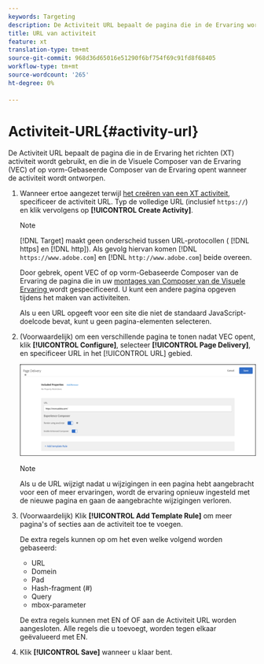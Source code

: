 ```yaml
---
keywords: Targeting
description: De Activiteit URL bepaalt de pagina die in de Ervaring wordt gebruikt richtend activiteit, en die in Adobe Target Visual Experience Composer (VEC) of op vorm-Gebaseerde Composer van de Ervaring opent wanneer de activiteit wordt ontworpen.
title: URL van activiteit
feature: xt
translation-type: tm+mt
source-git-commit: 968d36d65016e51290f6bf754f69c91fd8f68405
workflow-type: tm+mt
source-wordcount: '265'
ht-degree: 0%

---
```



# Activiteit-URL{#activity-url}

De Activiteit URL bepaalt de pagina die in de Ervaring het richten (XT) activiteit wordt gebruikt, en die in de Visuele Composer van de Ervaring (VEC) of op vorm-Gebaseerde Composer van de Ervaring opent wanneer de activiteit wordt ontworpen.

1. Wanneer ertoe aangezet terwijl [het creëren van een XT activiteit](/help/c-activities/t-experience-target/t-xt-create/xt-create.md), specificeer de activiteit URL. Typ de volledige URL (inclusief `https://`) en klik vervolgens op **[!UICONTROL Create Activity]**.

   >[!NOTE]
   >
   >[!DNL Target] maakt geen onderscheid tussen URL-protocollen ( [!DNL https] en  [!DNL http]). Als gevolg hiervan komen [!DNL `https://www.adobe.com`] en [!DNL `http://www.adobe.com`] beide overeen.
   >
   >Door gebrek, opent VEC of op vorm-Gebaseerde Composer van de Ervaring de pagina die in uw [montages van Composer van de Visuele Ervaring ](/help/administrating-target/visual-experience-composer-set-up.md) wordt gespecificeerd. U kunt een andere pagina opgeven tijdens het maken van activiteiten.
   >
   >Als u een URL opgeeft voor een site die niet de standaard JavaScript-doelcode bevat, kunt u geen pagina-elementen selecteren.

1. (Voorwaardelijk) om een verschillende pagina te tonen nadat VEC opent, klik **[!UICONTROL Configure]**, selecteer **[!UICONTROL Page Delivery]**, en specificeer URL in het [!UICONTROL URL] gebied.

   ![Dialoogvenster Pagina-aflevering](/help/c-activities/t-experience-target/t-xt-create/assets/url-config-new.png)

   >[!NOTE]
   >
   >Als u de URL wijzigt nadat u wijzigingen in een pagina hebt aangebracht voor een of meer ervaringen, wordt de ervaring opnieuw ingesteld met de nieuwe pagina en gaan de aangebrachte wijzigingen verloren.

1. (Voorwaardelijk) Klik **[!UICONTROL Add Template Rule]** om meer pagina&#39;s of secties aan de activiteit toe te voegen.

   De extra regels kunnen op om het even welke volgend worden gebaseerd:

   * URL
   * Domein
   * Pad
   * Hash-fragment (#)
   * Query
   * mbox-parameter

   De extra regels kunnen met EN of OF aan de Activiteit URL worden aangesloten. Alle regels die u toevoegt, worden tegen elkaar geëvalueerd met EN.

1. Klik **[!UICONTROL Save]** wanneer u klaar bent.
